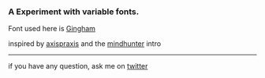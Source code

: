 ### A Experiment with variable fonts.

Font used here is [Gingham](http://koe.berlin/variablefont/)

inspired by [axispraxis](http://www.axis-praxis.org/) and the [mindhunter](https://www.netflix.com/nl-en/title/80114855) intro



------

if you have any question, ask me on [twitter](https://twitter.com/lassediercks)
